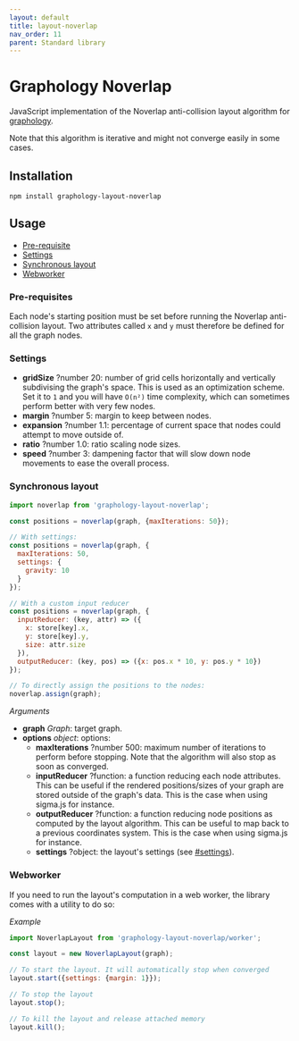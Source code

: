 ```yaml
---
layout: default
title: layout-noverlap
nav_order: 11
parent: Standard library
---
```


# Graphology Noverlap

JavaScript implementation of the Noverlap anti-collision layout algorithm for [graphology](..).

Note that this algorithm is iterative and might not converge easily in some cases.

## Installation

```
npm install graphology-layout-noverlap
```

## Usage

- [Pre-requisite](#pre-requisite)
- [Settings](#settings)
- [Synchronous layout](#synchronous-layout)
- [Webworker](#webworker)

### Pre-requisites

Each node's starting position must be set before running the Noverlap anti-collision layout. Two attributes called `x` and `y` must therefore be defined for all the graph nodes.

### Settings

- **gridSize** <span class="code">?number</span> <span class="default">20</span>: number of grid cells horizontally and vertically subdivising the graph's space. This is used as an optimization scheme. Set it to `1` and you will have `O(n²)` time complexity, which can sometimes perform better with very few nodes.
- **margin** <span class="code">?number</span> <span class="default">5</span>: margin to keep between nodes.
- **expansion** <span class="code">?number</span> <span class="default">1.1</span>: percentage of current space that nodes could attempt to move outside of.
- **ratio** <span class="code">?number</span> <span class="default">1.0</span>: ratio scaling node sizes.
- **speed** <span class="code">?number</span> <span class="default">3</span>: dampening factor that will slow down node movements to ease the overall process.

### Synchronous layout

```js
import noverlap from 'graphology-layout-noverlap';

const positions = noverlap(graph, {maxIterations: 50});

// With settings:
const positions = noverlap(graph, {
  maxIterations: 50,
  settings: {
    gravity: 10
  }
});

// With a custom input reducer
const positions = noverlap(graph, {
  inputReducer: (key, attr) => ({
    x: store[key].x,
    y: store[key].y,
    size: attr.size
  }),
  outputReducer: (key, pos) => ({x: pos.x * 10, y: pos.y * 10})
});

// To directly assign the positions to the nodes:
noverlap.assign(graph);
```

_Arguments_

- **graph** _Graph_: target graph.
- **options** _object_: options:
  - **maxIterations** <span class="code">?number</span> <span class="default">500</span>: maximum number of iterations to perform before stopping. Note that the algorithm will also stop as soon as converged.
  - **inputReducer** <span class="code">?function</span>: a function reducing each node attributes. This can be useful if the rendered positions/sizes of your graph are stored outside of the graph's data. This is the case when using sigma.js for instance.
  - **outputReducer** <span class="code">?function</span>: a function reducing node positions as computed by the layout algorithm. This can be useful to map back to a previous coordinates system. This is the case when using sigma.js for instance.
  - **settings** <span class="code">?object</span>: the layout's settings (see [#settings](#settings)).

### Webworker

If you need to run the layout's computation in a web worker, the library comes with a utility to do so:

_Example_

```js
import NoverlapLayout from 'graphology-layout-noverlap/worker';

const layout = new NoverlapLayout(graph);

// To start the layout. It will automatically stop when converged
layout.start({settings: {margin: 1}});

// To stop the layout
layout.stop();

// To kill the layout and release attached memory
layout.kill();
```

